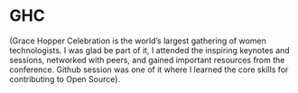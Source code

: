 # GHC 
(Grace Hopper Celebration is the world’s largest gathering of women technologists. I was glad be part of it, I attended the inspiring keynotes and sessions, networked with peers, and gained important resources from the conference. Github session was one of it where I learned the core skills for contributing to Open Source).  
